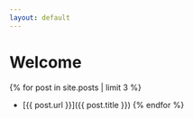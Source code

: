 ```yaml
---
layout: default
---
```


# Welcome


{% for post in site.posts | limit 3 %}
*	[{{ post.url }}]({{ post.title }})
{% endfor %}